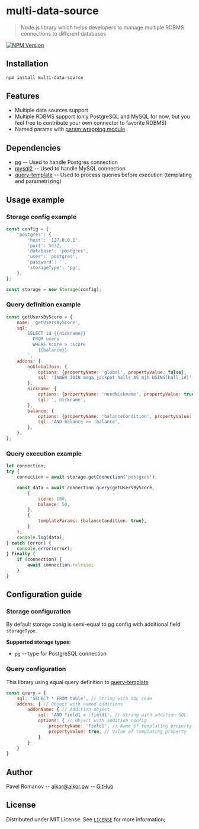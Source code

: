 # multi-data-source
> Node.js library which helps developers to manage multiple RDBMS connections to different databases

[![NPM Version][npm-image]][npm-url]

## Installation

```sh
npm install multi-data-source
```

## Features

* Multiple data sources support
* Multiple RDBMS support (only PostgreSQL and MySQL for now, but you feel free to contribute your own connector to favorite RDBMS)
* Named params with [param wrapping module](https://github.com/shikyaro/node-query-template)


## Dependencies

* [pg](https://github.com/brianc/node-postgres) -- Used to handle Postgres connection
* [mysql2](https://github.com/sidorares/node-mysql2) -- Used to handle MySQL connection
* [query-template](https://github.com/shikyaro/node-query-template) -- Used to process queries before execution (templating and parametrizing)

## Usage example

### Storage config example

```js
const config = {
    'postgres': {
        'host': '127.0.0.1',
        'port': 5432,
        'database': 'postgres',
        'user': 'postgres',
        'password': '',
        'storageType': 'pg',
    },
};

const storage = new Storage(config);
```

### Query definition example

```js
const getUsersByScore = {
    name: 'getUsersByScore',
    sql: `
        SELECT id {{nickname}}
          FROM users
          WHERE score > :score
            {{balance}}
        `,
    addons: {
        noGlobalJoin: {
            options: {propertyName: 'global', propertyValue: false},
            sql: 'INNER JOIN mega_jackpot_halls AS mjh USING(hall_id)',
        },
        nickname: {
            options: {propertyName: 'needNickname', propertyValue: true},
            sql: ', nickname',
        },
        balance: {
            options: {propertyName: 'balanceCondition', propertyValue: true},
            sql: 'AND balance >= :balance',
        },
    },
};
```

### Query execution example

```js
let connection;
try {
    connection = await storage.getConnection('postgres');

    const data = await connection.query(getUsersByScore,
        {
            score: 100,
            balance: 50,
        },
        {
            templateParams: {balanceCondition: true},
        }
    );
    console.log(data);
} catch (error) {
    console.error(error);
} finally {
    if (connection) {
        await connection.release;
    }
}
```

## Configuration guide

### Storage configuration
By default storage conig is semi-equal to [pg](https://github.com/brianc/node-postgres) config with additional field `storageType`.

**Supported storage types:**
* `pg` -- type for PostgreSQL connection

### Query configuration
This library using equal query definition to [query-template](https://github.com/shikyaro/node-query-template)

```js
const query = {
    sql: 'SELECT * FROM table', // String with SQL code
    addons: { // Object with named additions
        addonName: { // Addition object
            sql: 'AND field1 = :field1', // String with addition SQL
            options: { // Object with addition config
                propertyName: 'field1', // Name of templating property
                propertyValue: true, // Value of templating property
            }
        }   
    }
}
```

## Author

Pavel Romanov -- alkor@alkor.pw -- [GitHub](https://github.com/Shikyaro)

## License

Distributed under MIT License. See [`LICENSE`](./LICENSE) for more information;

[npm-image]: https://img.shields.io/npm/v/multi-data-source.svg?style=flat-square
[npm-url]: https://npmjs.org/package/multi-data-source